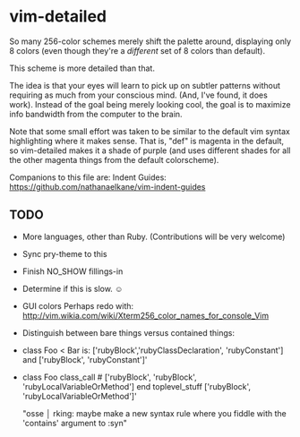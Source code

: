 vim-detailed
============

So many 256-color schemes merely shift the palette around, displaying only 8
colors (even though they're a *different* set of 8 colors than default).

This scheme is more detailed than that.

The idea is that your eyes will learn to pick up on subtler patterns without
requiring as much from your conscious mind. (And, I've found, it does work).
Instead of the goal being merely looking cool, the goal is to maximize info
bandwidth from the computer to the brain.

Note that some small effort was taken to be similar to the default vim
syntax highlighting where it makes sense. That is, "def" is magenta in the
default, so vim-detailed makes it a shade of purple (and uses different
shades for all the other magenta things from the default colorscheme).

Companions to this file are:
Indent Guides: https://github.com/nathanaelkane/vim-indent-guides

TODO
----

  - More languages, other than Ruby. (Contributions will be very welcome)
  - Sync pry-theme to this
  - Finish NO_SHOW fillings-in
  - Determine if this is slow. ☺
  - GUI colors
    Perhaps redo with:
    http://vim.wikia.com/wiki/Xterm256_color_names_for_console_Vim
  - Distinguish between bare things versus contained things:
   -  class Foo < Bar is:
      ['rubyBlock','rubyClassDeclaration', 'rubyConstant'] and
      ['rubyBlock', 'rubyConstant']'

   -  class Foo
        class_call # ['rubyBlock', 'rubyBlock', 'rubyLocalVariableOrMethod']
      end
      toplevel_stuff ['rubyBlock', 'rubyLocalVariableOrMethod']'

      "osse │ rking: maybe make a new syntax rule where you fiddle with the
        'contains' argument to :syn"
